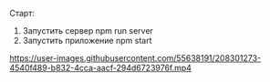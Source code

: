 Старт: 
1. Запустить сервер npm run server
2. Запустить приложение npm start

https://user-images.githubusercontent.com/55638191/208301273-4540f489-b832-4cca-aacf-294d6723976f.mp4

